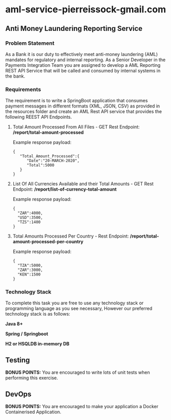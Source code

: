 # aml-service-pierreissock-gmail.com

## Anti Money Laundering Reporting Service

### Problem Statement

As a Bank it is our duty to effectively meet anti-money laundering (AML) mandates for regulatory 
and internal reporting. As a Senior Developer in the Payments Integration Team you are assigned to develop a 
AML Reporting REST API Service that will be called and consumed by internal systems in the bank.

### Requirements
The requirement is to write a SpringBoot application that consumes payment messages in different formats (XML, JSON, CSV) as provided in the resources folder and create an AML Rest API service that provides the following REEST API Endpoints. 

1. Total Amount Processed From All Files - GET Rest Endpoint: **/report/total-amount-processed**

    Example response payload:
    ```
    {
       "Total_Amount_Processed":{
          "Date":"20-MARCH-2020",
          "Total":5000
       }
    }
    ```  


2. List Of All Currencies Available and their  Total Amounts - GET Rest Endpoint: **/report/list-of-currency-total-amount**

    Example response payload:
    ```
    {
      "ZAR":4000,
      "USD":3500,
      "TZS":1400
    }
   ```  

3. Total Amounts Processed Per Country - Rest Endpoint: **/report/total-amount-processed-per-country**

    Example response payload:
    ```
    {
      "TZA":5000,
      "ZAR":3000,
      "KEN":1500
    }
    ```
    

### Technology Stack

To complete this task you are free to use any technology stack or programming language as you see necessary, 
However our preferred technology stack is as follows:

**Java 8+**

**Spring / Springboot**
 
**H2 or HSQLDB in-memory DB**


## Testing

**BONUS POINTS:** You are encouraged to write lots of unit tests when performing this exercise.

## DevOps

**BONUS POINTS:** You are encouraged to make your application a Docker Containerised Application.
